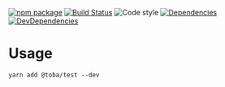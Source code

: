 [![npm package](https://img.shields.io/npm/v/@toba/test.svg)](https://www.npmjs.org/package/@toba/test)
[![Build Status](https://travis-ci.org/toba/test.svg?branch=master)](https://travis-ci.org/toba/test)
![Code style](https://img.shields.io/badge/code_style-prettier-ff69b4.svg)
[![Dependencies](https://img.shields.io/david/toba/test.svg)](https://david-dm.org/toba/test)
[![DevDependencies](https://img.shields.io/david/dev/toba/test.svg)](https://david-dm.org/toba/test#info=devDependencies&view=list)

# Usage

```
yarn add @toba/test --dev
```
